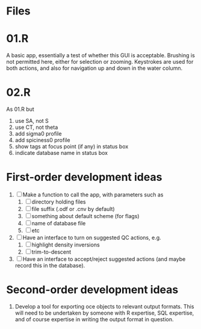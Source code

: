 # Files

# 01.R

A basic app, essentially a test of whether this GUI is acceptable.
Brushing is not permitted here, either for selection or zooming.
Keystrokes are used for both actions, and also for navigation up and
down in the water column.

# 02.R

As 01.R but

1.  use SA, not S
2.  use CT, not theta
3.  add sigma0 profile
4.  add spiciness0 profile
5.  show tags at focus point (if any) in status box
6.  indicate database name in status box

# First-order development ideas

1.  ☐ Make a function to call the app, with parameters such as
    1.  ☐ directory holding files
    2.  ☐ file suffix (.odf or .cnv by default)
    3.  ☐ something about default scheme (for flags)
    4.  ☐ name of database file
    5.  ☐ etc
2.  ☐ Have an interface to turn on suggested QC actions, e.g.
    1.  ☐ highlight density inversions
    2.  ☐ trim-to-descent
3.  ☐ Have an interface to accept/reject suggested actions (and maybe
    record this in the database).

# Second-order development ideas

1.  Develop a tool for exporting oce objects to relevant output formats.
    This will need to be undertaken by someone with R expertise, SQL
    expertise, and of course expertise in writing the output format in
    question.
